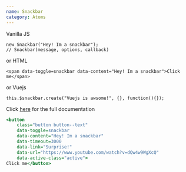 ```yaml
---
name: Snackbar
category: Atoms
---
```


Vanilla JS
```
new Snackbar("Hey! Im a snackbar");
// Snackbar(message, options, callback)
```

or HTML
```
<span data-toggle=snackbar data-content="Hey! Im a snackbar">Click me</span>
```

or Vuejs
```
this.$snackbar.create("Vuejs is awsome!", {}, function(){});
```

Click [here](https://github.com/joostLawerman/SnackbarLightjs) for the full documentation

```snackbar.html
<button 
    class="button button--text" 
	data-toggle=snackbar 
	data-content="Hey! Im a snackbar"
	data-timeout=3000
	data-link="Surprise!"
	data-url="https://www.youtube.com/watch?v=dQw4w9WgXcQ"
	data-active-class="active">
Click me</button>
```